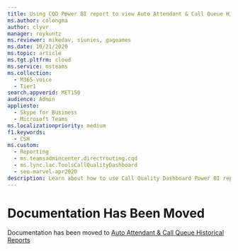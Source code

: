 ```yaml
---
title: Using CQD Power BI report to view Auto Attendant & Call Queue Historical Report
ms.author: colongma
author: clyvr
manager: roykuntz
ms.reviewer: mikedav, siunies, gageames
ms.date: 10/21/2020
ms.topic: article
ms.tgt.pltfrm: cloud
ms.service: msteams
ms.collection: 
  - M365-voice
  - Tier1
search.appverid: MET150
audience: Admin
appliesto: 
  - Skype for Business
  - Microsoft Teams
ms.localizationpriority: medium
f1.keywords: 
  - CSH
ms.custom: 
  - Reporting
  - ms.teamsadmincenter.directrouting.cqd
  - ms.lync.lac.ToolsCallQualityDashboard
  - seo-marvel-apr2020
description: Learn about how to use Call Quality Dashboard Power BI report to view Auto Attendant and Call Queue historical data.
---
```


# Documentation Has Been Moved

Documentation has been moved to [Auto Attendant & Call Queue Historical Reports](aa-cq-cqd-historical-reports.md)
